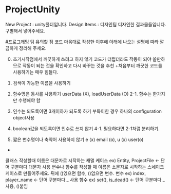 # ProjectUnity

New Project : unity폴더입니다.
Design Items : 디자인팀 디자인한 결과물들입니다.
구별해서 넣어주세요.


#프로그래밍 팀 유의할 점
코드 마음대로 작성한 이후에 아래에 나오는 설명에 따라
깔끔하게 정리해 주세요.

0. 초기시작점에서 깨끗하게 쓰려고 하지 않기
코드가 더럽더라도 작동이 되야 쓸만하므로 작동이 되는 것을 확인하고 다시 바꾸는 것을 추천
+처음부터 깨끗한 코드를 사용하기는 매우 힘들다.

1. 검색이 가능한 이름을 사용하기

2. 함수명은 동사를 사용하기
userData (X), loadUserData (O)
2-1. 함수는 한가지만 수행해야 함

3. 인수는 되도록이면 3개이하가 되도록 하기
부득이한 경우 하나의 configuration object사용

4. boolean값을 되도록이면 인수로 쓰지 않기
4-1. 필요하다면 2-1처럼 분리하기.

5. 짧은 변수명이나 축약어 사용하지 않기
e (x) email (o), u (x) user(o)

+
클래스 작성할때 이름은 대문자로 시작하는 캐멀 케이스
ex) Entity, ProjectFile <- 단어 구분마다 대문자 사용
변수나 함수를 작성할 때 이름은 소문자로 시작하는 
스네이크 케이스로 만들어주세요.
뒤에 ()있으면 함수, ()없으면 변수.
변수 ex) index, player_name <- 단어 구분마다 _ 사용
함수 ex) set(), is_dead() <- 단어 구분마다 _ 사용, ()붙임
